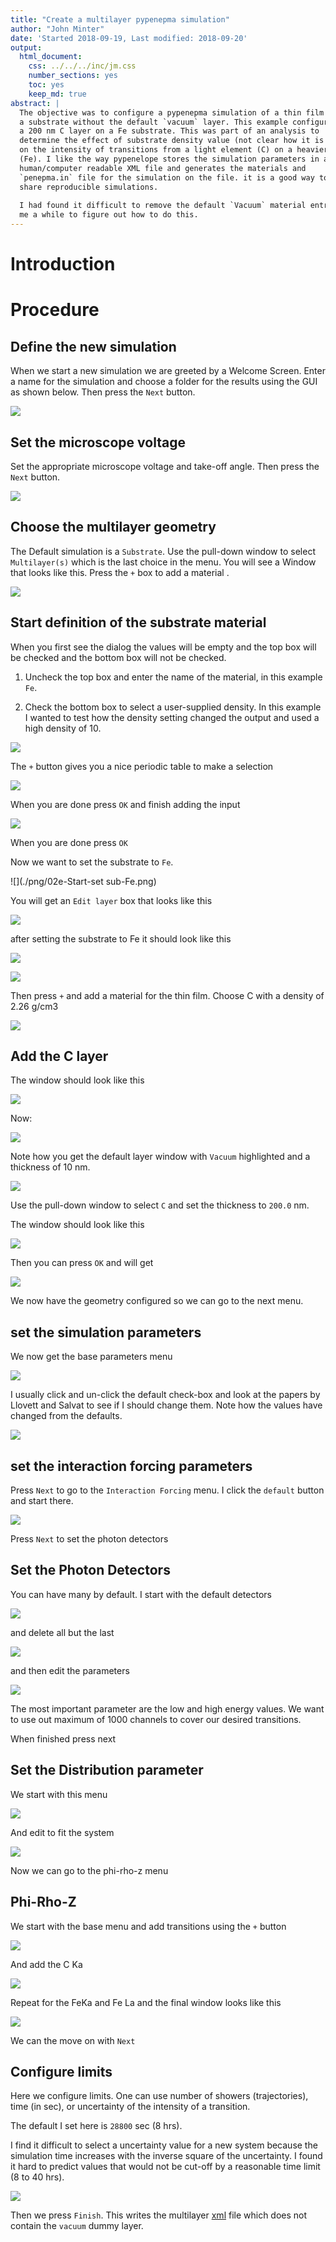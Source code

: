 ```yaml
---
title: "Create a multilayer pypenepma simulation"
author: "John Minter"
date: 'Started 2018-09-19, Last modified: 2018-09-20'
output:
  html_document:
    css: ../../../inc/jm.css
    number_sections: yes
    toc: yes
    keep_md: true
abstract: |
  The objective was to configure a pypenepma simulation of a thin film on
  a substrate without the default `vacuum` layer. This example configures
  a 200 nm C layer on a Fe substrate. This was part of an analysis to 
  determine the effect of substrate density value (not clear how it is handled)
  on the intensity of transitions from a light element (C) on a heavier element
  (Fe). I like the way pypenelope stores the simulation parameters in a
  human/computer readable XML file and generates the materials and 
  `penepma.in` file for the simulation on the file. it is a good way to
  share reproducible simulations.
  
  I had found it difficult to remove the default `Vacuum` material entry. It took
  me a while to figure out how to do this.
---
```




# Introduction

# Procedure

## Define the new simulation

When we start a new simulation we are greeted by a Welcome Screen. Enter a
name for the simulation and choose a folder for the results using the GUI as
shown below. Then press the `Next` button.

![](./png/00-Welcome.png)

## Set the microscope voltage

Set the appropriate microscope voltage and take-off angle. Then press the
`Next` button.

![](./png/01-Microscope.png)


## Choose the multilayer geometry

The Default simulation is a `Substrate`. Use the pull-down window to select
`Multilayer(s)` which is the last choice in the menu. You will see a 
Window that looks like this. Press the `+` box to add a material .

![](./png/02a-Select-Multilayer.png)

## Start definition of the substrate material

When you first see the dialog the values will be empty and the top box will
be checked and the bottom box will not be checked.

1. Uncheck the top box and enter the name of the material, in this example
`Fe`.

2. Check the bottom box to select a user-supplied density. In this example I
wanted to test how the density setting changed the output and used a high
density of 10.

![](./png/02b-Start-Def-Real-Substrate.png)

The `+` button gives you a nice periodic table to make a selection

![](./png/02c-PT-Substrate.png)

When you are done press `OK` and finish adding the input

![](./png/02d-Fe-Matl.png)

When you are done press `OK`

Now we want to set the substrate to `Fe`.

![](./png/02e-Start-set sub-Fe.png)

You will get an `Edit layer` box that looks like this

![](./png/02f-Edit-layer-before.png)

after setting the substrate to Fe it should look like this

![](./png/02g-Edit-layer-after.png)

![](./png/02h-Fe-substrate.png)

Then press `+` and add a material for the thin film.
Choose C with a density of 2.26 g/cm3

![](./png/02i-C-matl-set.png)

## Add the C layer

The window should look like this

![](./png/02i-C-matl-set.png)

Now:

![](./png/03a-add-C-layer.png)


Note how you get the default layer window with `Vacuum` highlighted and
a thickness of 10 nm.

![](./png/03b-default-layer.png)

Use the pull-down window to select `C` and set the
thickness to `200.0` nm.

The window should look like this

![](./png/03c-200nm-C.png)

Then you can press `OK`  and will get

![](./png/03d-Layers-set.png)

We now have the geometry configured so we can go to the next
menu.


## set the simulation parameters

We now get the base parameters menu

![](./png/04a-base-sim-pars.png)

I usually click and un-click the default check-box and look at the papers
by Llovett and Salvat
to see if I should change them. Note how the values have changed from the
defaults.

![](./png/04b-default-sim-pars.png)

## set the interaction forcing parameters

Press `Next` to go to the `Interaction Forcing` menu. I click the
`default` button and start there.

![](./png/05-default-forcings.png)

Press `Next` to set the photon detectors


## Set the Photon Detectors

You can have many by default. I start with the default detectors

![](./png/06a-Default-Detectors.png)

and delete all but the last 

![](./png/06b-Last-Detector.png)

and then edit the parameters


![](./png/06c-Edit-detector.png)

The most important parameter are the low and high energy values. We want to
use out maximum of 1000 channels to cover our desired transitions.

When finished press next

## Set the Distribution parameter

We start with this menu


![](./png/07a-Default-Distribution.png)

And edit to fit the system


![](./png/07b-System-Distribution.png)


Now we can go to the phi-rho-z menu

## Phi-Rho-Z

We start with the base menu and add transitions using the `+` button

![](./png/08-Base-prz.png)

And add the C Ka

![](./png/08b-CKa-prz-config.png)

Repeat for the FeKa and Fe La and the final window looks like this


![](./png/08c-Finished-prz.png)

We can the move on with `Next`

## Configure limits

Here we configure limits. One can use number of showers (trajectories),
time (in sec), or uncertainty of the intensity of a transition.

The default I set here is `28800` sec (8 hrs).

I find it difficult to select a uncertainty value for a new system
because the simulation time increases with the inverse square of the
uncertainty. I found it hard to predict values that would not be cut-off
by a reasonable time limit (8 to 40 hrs). 


![](./png/09a-Limits.png)


Then we press `Finish`. This writes the multilayer
[xml](./xml/multilayer-no-vacuum.xml)
file which does not contain the `vacuum` dummy layer.



















